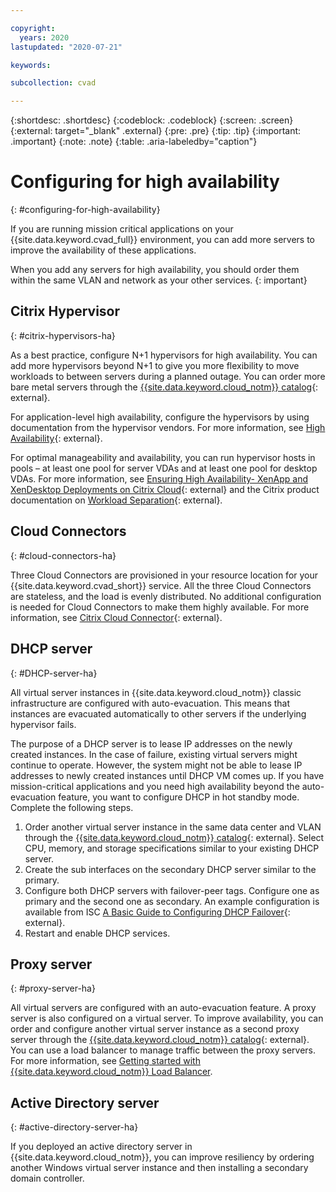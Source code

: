 ```yaml
---

copyright:
  years: 2020
lastupdated: "2020-07-21"

keywords:

subcollection: cvad

---
```


{:shortdesc: .shortdesc}
{:codeblock: .codeblock}
{:screen: .screen}
{:external: target="_blank" .external}
{:pre: .pre}
{:tip: .tip}
{:important: .important}
{:note: .note}
{:table: .aria-labeledby="caption"}

# Configuring for high availability
{: #configuring-for-high-availability}

If you are running mission critical applications on your {{site.data.keyword.cvad_full}} environment, you can add more servers to improve the availability of these applications.

When you add any servers for high availability, you should order them within the same VLAN and network as your other services.
{: important}

## Citrix Hypervisor
{: #citrix-hypervisors-ha}

As a best practice, configure N+1 hypervisors for high availability. You can add more hypervisors beyond N+1 to give you more flexibility to move workloads to between servers during a planned outage. You can order more bare metal servers through the [{{site.data.keyword.cloud_notm}} catalog](https://cloud.ibm.com/catalog?category=compute#services){: external}. 

For application-level high availability, configure the hypervisors by using documentation from the hypervisor vendors. For more information, see [High Availability](https://docs.citrix.com/en-us/xencenter/7-1/pools-ha-about.html){: external}.

For optimal manageability and availability, you can run hypervisor hosts in pools – at least one pool for server VDAs and at least one pool for desktop VDAs. For more information, see [Ensuring High Availability- XenApp and XenDesktop Deployments on Citrix Cloud](https://www.citrix.com/content/dam/citrix/en_us/documents/white-paper/ensuring-high-availability-xenapp-and-xendesktop-deployments-on-citrix-cloud.pdf){: external} and the Citrix product documentation on [Workload Separation](https://docs.citrix.com/en-us/xenapp-and-xendesktop/7-15-ltsr/citrix-vdi-best-practices/design/design-userlayer5.html#decision-workload-separation){: external}.

## Cloud Connectors
{: #cloud-connectors-ha}

Three Cloud Connectors are provisioned in your resource location for your {{site.data.keyword.cvad_short}} service. All the three Cloud Connectors are stateless, and the load is evenly distributed. No additional configuration is needed for Cloud Connectors to make them highly available. For more information, see [Citrix Cloud Connector](https://docs.citrix.com/en-us/citrix-cloud/citrix-cloud-resource-locations/citrix-cloud-connector.html){: external}.

## DHCP server
{: #DHCP-server-ha}

All virtual server instances in {{site.data.keyword.cloud_notm}} classic infrastructure are configured with auto-evacuation. This means that instances are evacuated automatically to other servers if the underlying hypervisor fails.

The purpose of a DHCP server is to lease IP addresses on the newly created instances. In the case of failure, existing virtual servers might continue to operate. However, the system might not be able to lease IP addresses to newly created instances until DHCP VM comes up. If you have mission-critical applications and you need high availability beyond the auto-evacuation feature, you want to configure DHCP in hot standby mode. Complete the following steps.
1. Order another virtual server instance in the same data center and VLAN through the [{{site.data.keyword.cloud_notm}} catalog](https://cloud.ibm.com/catalog?category=compute#services){: external}. Select CPU, memory, and storage specifications similar to your existing DHCP server.
2. Create the sub interfaces on the secondary DHCP server similar to the primary.
3. Configure both DHCP servers with failover-peer tags. Configure one as primary and the second one as secondary. An example configuration is available from ISC [A Basic Guide to Configuring DHCP Failover](https://kb.isc.org/docs/aa-00502){: external}.
4. Restart and enable DHCP services.

## Proxy server
{: #proxy-server-ha}

All virtual servers are configured with an auto-evacuation feature. A proxy server is also configured on a virtual server. To improve availability, you can order and configure another virtual server instance as a second proxy server through the [{{site.data.keyword.cloud_notm}} catalog](https://cloud.ibm.com/catalog?category=compute#services){: external}. You can use a load balancer to manage traffic between the proxy servers. For more information, see [Getting started with {{site.data.keyword.cloud_notm}} Load Balancer](/docs/loadbalancer-service?topic=loadbalancer-service-getting-started).


## Active Directory server
{: #active-directory-server-ha}

If you deployed an active directory server in {{site.data.keyword.cloud_notm}}, you can improve resiliency by ordering another Windows virtual server instance and then installing a secondary domain controller.
